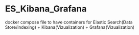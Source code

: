 # ES_Kibana_Grafana
docker compose file to have containers for Elastic Search(Data Store/Indexing) + Kibana(Vizualization) + Grafana(Vizualization)
